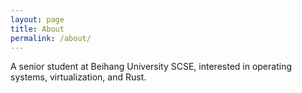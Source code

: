 ```yaml
---
layout: page
title: About
permalink: /about/
---
```


A senior student at Beihang University SCSE, interested in operating systems, virtualization, and Rust.
